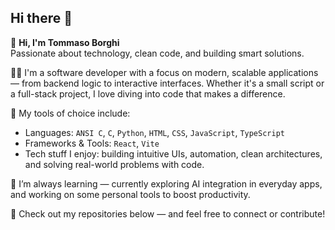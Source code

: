 ## Hi there 👋

🚀 **Hi, I'm Tommaso Borghi**\
Passionate about technology, clean code, and building smart solutions.

👨‍💻 I'm a software developer with a focus on modern, scalable applications — from backend logic to interactive interfaces. Whether it's a small script or a full-stack project, I love diving into code that makes a difference.

🔧 My tools of choice include:

- Languages: `ANSI C`, `C`, `Python`, `HTML`, `CSS`, `JavaScript`, `TypeScript`
- Frameworks & Tools: `React`, `Vite`
- Tech stuff I enjoy: building intuitive UIs, automation, clean architectures, and solving real-world problems with code.

🧠 I’m always learning — currently exploring AI integration in everyday apps, and working on some personal tools to boost productivity.

📂 Check out my repositories below — and feel free to connect or contribute!

<!--
**TommasoBorghi29/TommasoBorghi29** is a ✨ _special_ ✨ repository because its `README.md` (this file) appears on your GitHub profile.

Here are some ideas to get you started:

- 🔭 I’m currently working on ...
- 🌱 I’m currently learning ...
- 👯 I’m looking to collaborate on ...
- 🤔 I’m looking for help with ...
- 💬 Ask me about ...
- 📫 How to reach me: ...
- 😄 Pronouns: ...
- ⚡ Fun fact: ...
-->

